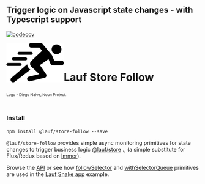 ## Trigger logic on Javascript state changes - with Typescript support

[![codecov](https://codecov.io/gh/cefn/lauf/branch/main/graph/badge.svg?token=H4O0Wmvho5&flag=store-follow)](https://codecov.io/gh/cefn/lauf)

<img src="https://github.com/cefn/lauf/raw/main/vector/logo.png" alt="Logo - Image of Runner" align="left"><br></br>

# Lauf Store Follow

<sub><sup>Logo - Diego Naive, Noun Project.</sup></sub>
<br></br>

### Install

```
npm install @lauf/store-follow --save
```

`@lauf/store-follow` provides simple async monitoring primitives for state changes to trigger business logic [@lauf/store](https://www.npmjs.com/package/@lauf/store) ., (a simple substitute for Flux/Redux based on [Immer](https://immerjs.github.io/immer/)).

Browse the [API](https://cefn.com/lauf/api/modules/_lauf_store_follow.html) or see how [followSelector](https://cefn.com/lauf/api/modules/_lauf_lock.html#followselector) and [withSelectorQueue](https://cefn.com/lauf/api/modules/_lauf_lock.html#withselectorqueue) primitives are used in the [Lauf Snake app](https://github.com/cefn/lauf/blob/main/apps/nextjs-snake/src/game.ts) example.
